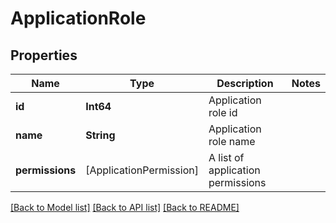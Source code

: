 # ApplicationRole

## Properties
Name | Type | Description | Notes
------------ | ------------- | ------------- | -------------
**id** | **Int64** | Application role id | 
**name** | **String** | Application role name | 
**permissions** | [ApplicationPermission] | A list of application permissions | 

[[Back to Model list]](../README.md#documentation-for-models) [[Back to API list]](../README.md#documentation-for-api-endpoints) [[Back to README]](../README.md)


